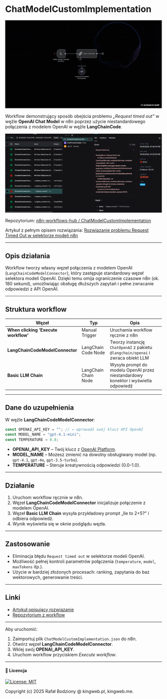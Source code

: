 # ChatModelCustomImplementation

![ChatModelCustomImplementation](https://raw.githubusercontent.com/rafalbodziony/n8n-workflows-hub/refs/heads/main/ChatModelCustomImplementation/assets/ChatModelCustomImplementation-intr.png)

Workflow demonstrujący sposób obejścia problemu *„Request timed out”* w węźle **OpenAI Chat Model** w n8n poprzez użycie niestandardowego połączenia z modelem OpenAI w węźle **LangChainCode**.

![ChatModelCustomImplementation-n8n-workflow](https://raw.githubusercontent.com/rafalbodziony/n8n-workflows-hub/refs/heads/main/ChatModelCustomImplementation/assets/zdjecie-problem-w-n8n-brak-odpowiedzi-z-openai.png)

Repozytorium: [n8n-workflows-hub / ChatModelCustomImplementation](https://github.com/rafalbodziony/n8n-workflows-hub/tree/main/ChatModelCustomImplementation)

Artykuł z pełnym opisem rozwiązania: [Rozwiązanie problemu Request Timed Out w selektorze modeli n8n](https://kingweb.me/blog/poradniki/rozwiazanie-problemu-request-timed-out-w-selektorze-modeli-n8n)

---

## Opis działania

Workflow tworzy własny węzeł połączenia z modelem OpenAI (`LangChainCodeModelConnector`), który zastępuje standardowy węzeł selektora modeli OpenAI.
Dzięki temu omija ograniczenie czasowe n8n (ok. 180 sekund), umożliwiając obsługę dłuższych zapytań i pełne zwracanie odpowiedzi z API OpenAI.


---

## Struktura workflow

| Węzeł                                | Typ                  | Opis                                                                               |
| ------------------------------------ | -------------------- | ---------------------------------------------------------------------------------- |
| **When clicking ‘Execute workflow’** | Manual Trigger       | Uruchamia workflow ręcznie z n8n                                                   |
| **LangChainCodeModelConnector**      | LangChain Code Node  | Tworzy instancję `ChatOpenAI` z pakietu `@langchain/openai` i zwraca obiekt LLM    |
| **Basic LLM Chain**                  | LangChain Chain Node | Wysyła prompt do modelu OpenAI przez niestandardowy konektor i wyświetla odpowiedź |

---

## Dane do uzupełnienia

W węźle **LangChainCodeModelConnector**:

```javascript
const OPENAI_API_KEY = ""; // ← wprowadź swój klucz API OpenAI
const MODEL_NAME = "gpt-4.1-mini";
const TEMPERATURE = 0.8;
```

* **OPENAI_API_KEY** – Twój klucz z [OpenAI Platform](https://platform.openai.com/).
* **MODEL_NAME** – Możesz zmienić na dowolny obsługiwany model (np. `gpt-4.1`, `gpt-4o`, `gpt-3.5-turbo`).
* **TEMPERATURE** – Steruje kreatywnością odpowiedzi (0.0–1.0).

---

## Działanie

1. Uruchom workflow ręcznie w n8n.
2. Węzeł **LangChainCodeModelConnector** inicjalizuje połączenie z modelem OpenAI.
3. Węzeł **Basic LLM Chain** wysyła przykładowy prompt „Ile to 2+5?” i odbiera odpowiedź.
4. Wynik wyświetla się w oknie podglądu węzła.

---

## Zastosowanie

* Eliminacja błędu `Request timed out` w selektorze modeli OpenAI.
* Możliwość pełnej kontroli parametrów połączenia (`temperature`, `model`, `maxTokens` itp.).
* Użycie w bardziej złożonych procesach: ranking, zapytania do baz wektorowych, generowanie treści.

---

## Linki

* [Artykuł opisujący rozwiązanie](https://kingweb.me/blog/poradniki/rozwiazanie-problemu-request-timed-out-w-selektorze-modeli-n8n)
* [Repozytorium z workflow](https://github.com/rafalbodziony/n8n-workflows-hub/tree/main/ChatModelCustomImplementation)

---

Aby uruchomić:

1. Zaimportuj plik `ChatModelCustomImplementation.json` do n8n.
2. Otwórz węzeł **LangChainCodeModelConnector**.
3. Wklej swój **OPENAI_API_KEY**.
4. Uruchom workflow przyciskiem *Execute workflow*.

--- 
#### 📜 Licencja

[![License: MIT](https://img.shields.io/badge/License-MIT-yellow.svg)](https://opensource.org/licenses/MIT)


Copyright (c) 2025 Rafał Bodziony @ kingweb.pl, kingweb.me.

